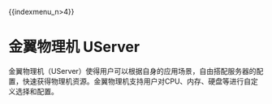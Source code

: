 {{indexmenu_n>4}}

# 金翼物理机 UServer

金翼物理机（UServer）使得用户可以根据自身的应用场景，自由搭配服务器的配置，快速获得物理机资源。金翼物理机支持用户对CPU、内存、硬盘等进行自定义选择和配置。
